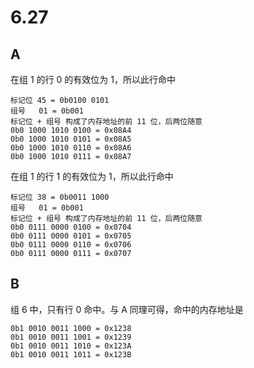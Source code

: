 # 6.27

## A

在组 1 的行 0 的有效位为 1，所以此行命中

```text
标记位 45 = 0b0100 0101
组号   01 = 0b001
标记位 + 组号 构成了内存地址的前 11 位，后两位随意
0b0 1000 1010 0100 = 0x08A4
0b0 1000 1010 0101 = 0x08A5
0b0 1000 1010 0110 = 0x08A6
0b0 1000 1010 0111 = 0x08A7
```

在组 1 的行 1 的有效位为 1，所以此行命中

```text
标记位 38 = 0b0011 1000
组号   01 = 0b001
标记位 + 组号 构成了内存地址的前 11 位，后两位随意
0b0 0111 0000 0100 = 0x0704
0b0 0111 0000 0101 = 0x0705
0b0 0111 0000 0110 = 0x0706
0b0 0111 0000 0111 = 0x0707
```

## B

组 6 中，只有行 0 命中。与 A 同理可得，命中的内存地址是

```text
0b1 0010 0011 1000 = 0x1238
0b1 0010 0011 1001 = 0x1239
0b1 0010 0011 1010 = 0x123A
0b1 0010 0011 1011 = 0x123B
```